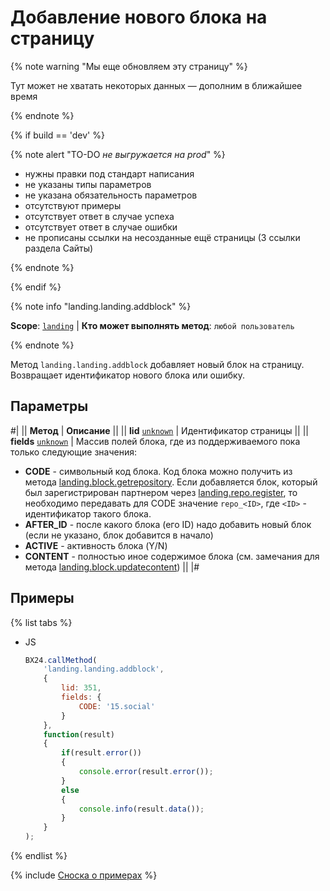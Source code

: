 # Добавление нового блока на страницу

{% note warning "Мы еще обновляем эту страницу" %}

Тут может не хватать некоторых данных — дополним в ближайшее время

{% endnote %}

{% if build == 'dev' %}

{% note alert "TO-DO _не выгружается на prod_" %}

- нужны правки под стандарт написания
- не указаны типы параметров
- не указана обязательность параметров
- отсутствуют примеры
- отсутствует ответ в случае успеха
- отсутствует ответ в случае ошибки
- не прописаны ссылки на несозданные ещё страницы (3 ссылки раздела Сайты)

{% endnote %}

{% endif %}

{% note info "landing.landing.addblock" %}

**Scope**: [`landing`](../../../scopes/permissions.md) | **Кто может выполнять метод**: `любой пользователь`

{% endnote %}

Метод `landing.landing.addblock` добавляет новый блок на страницу. Возвращает идентификатор нового блока или ошибку.

## Параметры

#|
|| **Метод** | **Описание** ||
|| **lid**
[`unknown`](../../../data-types.md) | Идентификатор страницы ||
|| **fields**
[`unknown`](../../../data-types.md) | Массив полей блока, где из поддерживаемого пока только следующие значения:
- **CODE** - символьный код блока. Код блока можно получить из метода [landing.block.getrepository](.). Если добавляется блок, который был зарегистрирован партнером через [landing.repo.register](.), то необходимо передавать для CODE значение `repo_<ID>`, где `<ID>` - идентификатор такого блока.
- **AFTER_ID** - после какого блока (его ID) надо добавить новый блок (если не указано, блок добавится в начало)
- **ACTIVE** - активность блока (Y/N)
- **CONTENT** - полностью иное содержимое блока (см. замечания для метода [landing.block.updatecontent](.)) ||
|#

## Примеры

{% list tabs %}

- JS

    ```js
    BX24.callMethod(
        'landing.landing.addblock',
        {
            lid: 351,
            fields: {
                CODE: '15.social'
            }
        },
        function(result)
        {
            if(result.error())
            {
                console.error(result.error());
            }
            else
            {
                console.info(result.data());
            }
        }
    );
    ```

{% endlist %}

{% include [Сноска о примерах](../../../../_includes/examples.md) %}
